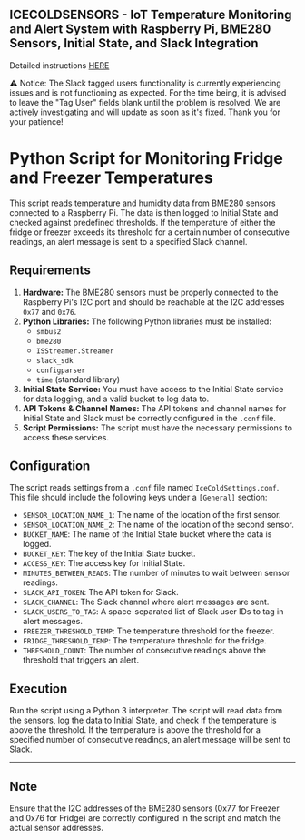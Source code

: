 ICECOLDSENSORS - IoT Temperature Monitoring and Alert System with Raspberry Pi, BME280 Sensors, Initial State, and Slack Integration
--------------------------------------
Detailed instructions [HERE](https://sethmorrow.com/sensors/)

⚠️ Notice: The Slack tagged users functionality is currently experiencing issues and is not functioning as expected. For the time being, it is advised to leave the "Tag User" fields blank until the problem is resolved. We are actively investigating and will update as soon as it's fixed. Thank you for your patience!
# Python Script for Monitoring Fridge and Freezer Temperatures

This script reads temperature and humidity data from BME280 sensors connected to a Raspberry Pi. The data is then logged to Initial State and checked against predefined thresholds. If the temperature of either the fridge or freezer exceeds its threshold for a certain number of consecutive readings, an alert message is sent to a specified Slack channel.

## Requirements

1. **Hardware:** The BME280 sensors must be properly connected to the Raspberry Pi's I2C port and should be reachable at the I2C addresses `0x77` and `0x76`.
2. **Python Libraries:** The following Python libraries must be installed:
   - `smbus2`
   - `bme280`
   - `ISStreamer.Streamer`
   - `slack_sdk`
   - `configparser`
   - `time` (standard library)
3. **Initial State Service:** You must have access to the Initial State service for data logging, and a valid bucket to log data to.
4. **API Tokens & Channel Names:** The API tokens and channel names for Initial State and Slack must be correctly configured in the `.conf` file.
5. **Script Permissions:** The script must have the necessary permissions to access these services.

## Configuration

The script reads settings from a `.conf` file named `IceColdSettings.conf`. This file should include the following keys under a `[General]` section:

- `SENSOR_LOCATION_NAME_1`: The name of the location of the first sensor.
- `SENSOR_LOCATION_NAME_2`: The name of the location of the second sensor.
- `BUCKET_NAME`: The name of the Initial State bucket where the data is logged.
- `BUCKET_KEY`: The key of the Initial State bucket.
- `ACCESS_KEY`: The access key for Initial State.
- `MINUTES_BETWEEN_READS`: The number of minutes to wait between sensor readings.
- `SLACK_API_TOKEN`: The API token for Slack.
- `SLACK_CHANNEL`: The Slack channel where alert messages are sent.
- `SLACK_USERS_TO_TAG`: A space-separated list of Slack user IDs to tag in alert messages.
- `FREEZER_THRESHOLD_TEMP`: The temperature threshold for the freezer.
- `FRIDGE_THRESHOLD_TEMP`: The temperature threshold for the fridge.
- `THRESHOLD_COUNT`: The number of consecutive readings above the threshold that triggers an alert.

## Execution

Run the script using a Python 3 interpreter. The script will read data from the sensors, log the data to Initial State, and check if the temperature is above the threshold. If the temperature is above the threshold for a specified number of consecutive readings, an alert message will be sent to Slack.


----
Note
----
Ensure that the I2C addresses of the BME280 sensors (0x77 for Freezer and 0x76 for Fridge) are correctly configured in the script and match the actual sensor addresses.
